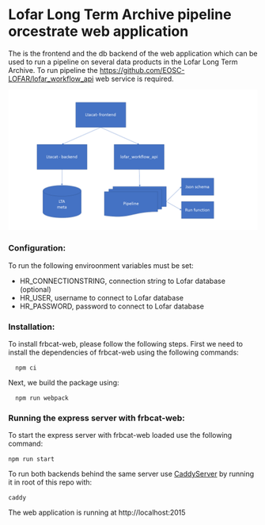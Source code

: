 # Lofar Long Term Archive pipeline orcestrate web application

The is the frontend and the db backend of the web application which can be used to run a pipeline on several data products in the Lofar Long Term Archive.
To run pipeline the https://github.com/EOSC-LOFAR/lofar_workflow_api web service is required.

![Architecture](architecture.png "Architecture")

### Configuration:

To run the following enviroonment variables must be set:
* HR_CONNECTIONSTRING, connection string to Lofar database (optional)
* HR_USER, username to connect to Lofar database
* HR_PASSWORD, password to connect to Lofar database

### Installation:
To install frbcat-web, please follow the following steps. First we need to install the dependencies of frbcat-web using the following commands:
```
  npm ci
```
Next, we build the package using:

```
  npm run webpack
```

### Running the express server with frbcat-web:
To start the express server with frbcat-web loaded use the following command:
```
npm run start
```

To run both backends behind the same server use [CaddyServer](https://caddyserver.com/) by running it in root of this repo with:
```
caddy
```

The web application is running at http://localhost:2015
